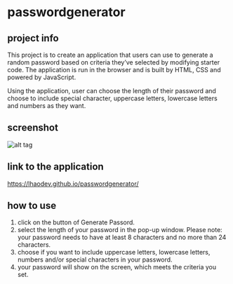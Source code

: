 # passwordgenerator

## project info
This project is to create an application that users can use to generate a random password based on criteria they’ve selected by modifying starter code. The application is run in the browser and is built by HTML, CSS and powered by JavaScript. 

Using the application, user can choose the length of their password and choose to include special character, uppercase letters, lowercase letters and numbers as they want. 

## screenshot
![alt tag](https://drive.google.com/file/d/13g_rlcyWZizV75zI5DZ4q9xAJyWowGw_/view?usp=sharing "Password Generator")

## link to the application
https://lhaodev.github.io/passwordgenerator/

## how to use

1. click on the button of Generate Passord. 
2. select the length of your password in the pop-up window. Please note: your password needs to have at least 8 characters and no more than 24 characters.
3. choose if you want to include uppercase letters, lowercase letters, numbers and/or special characters in your password.
4. your password will show on the screen, which meets the criteria you set.

